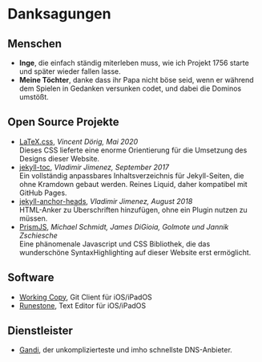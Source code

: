 # Danksagungen



## Menschen

- **Inge**, die einfach ständig miterleben muss, wie ich Projekt 1756 starte und später wieder fallen lasse.
- **Meine Töchter**, danke dass ihr Papa nicht böse seid, wenn er während dem Spielen in Gedanken versunken codet, und dabei die Dominos umstößt.

## Open Source Projekte

- [LaTeX.css](https://latex.vercel.app/), *Vincent Dörig, Mai 2020*  
  Dieses CSS lieferte eine enorme Orientierung für die Umsetzung des Designs dieser Website.
- [jekyll-toc](https://github.com/allejo/jekyll-toc), *Vladimir Jimenez, September 2017*  
  Ein vollständig anpassbares Inhaltsverzeichnis für Jekyll-Seiten, die ohne Kramdown gebaut werden. Reines Liquid, daher kompatibel mit GitHub Pages.
- [jekyll-anchor-heads](https://github.com/allejo/jekyll-anchor-headings), *Vladimir Jimenez, August 2018*  
  HTML-Anker zu Überschriften hinzufügen, ohne ein Plugin nutzen zu müssen.
- [PrismJS](https://prismjs.com/), *Michael Schmidt, James DiGioia, Golmote und Jannik Zschiesche*  
  Eine phänomenale Javascript und CSS Bibliothek, die das wunderschöne SyntaxHighlighting auf dieser Website erst ermöglicht.

## Software

- [Working Copy](https://apps.apple.com/app/id896694807), Git Client für iOS/iPadOS
- [Runestone](https://apps.apple.com/app/id1548193893), Text Editor für iOS/iPadOS

## Dienstleister

- [Gandi](htts://gandi.net), der unkomplizierteste und imho schnellste DNS-Anbieter.
